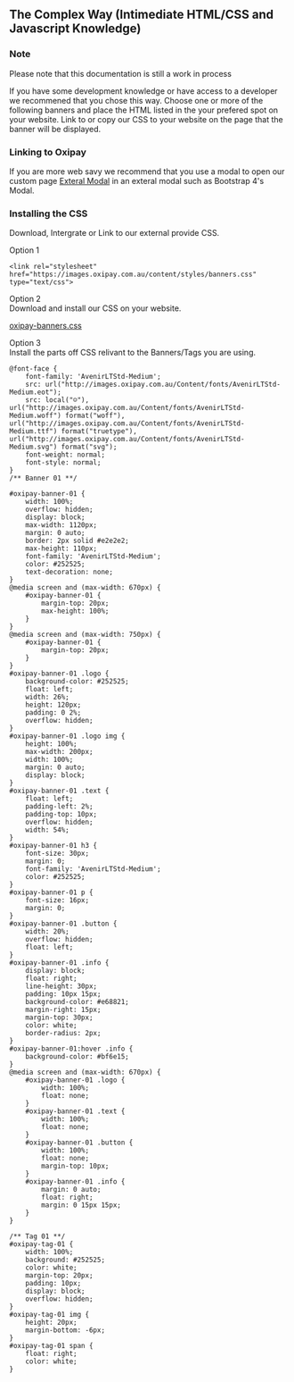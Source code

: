 
## The Complex Way (Intimediate HTML/CSS and Javascript Knowledge)

<div class="panel panel-primary">
  <div class="panel-heading">
    <h3 class="panel-title">Note</h3>
  </div>
  <div class="panel-body">
    Please note that this documentation is still a work in process
  </div>
</div>


If you have some development knowledge or have access to a developer we recommened that you chose this way. 
Choose one or more of the following banners and place the HTML listed in the your prefered spot on your website.
Link to or copy our CSS to your website on the page that the banner will be displayed.
### Linking to Oxipay
If you are more web savy we recommend that you use a modal to open our custom page <a href="https://oxipay.com.au/externalmodal">Exteral Modal</a> in an exteral modal such as Bootstrap 4's Modal.

### Installing the CSS
Download, Intergrate or Link to our external provide CSS.

Option 1
```
<link rel="stylesheet" href="https://images.oxipay.com.au/content/styles/banners.css" type="text/css">
```
Option 2
<br>Download and install our CSS on your website.

<a href="#" download>oxipay-banners.css</a>

Option 3
<br>Install the parts off CSS relivant to the Banners/Tags you are using.
```
@font-face {
    font-family: 'AvenirLTStd-Medium';
    src: url("http://images.oxipay.com.au/Content/fonts/AvenirLTStd-Medium.eot");
    src: local("☺"), url("http://images.oxipay.com.au/Content/fonts/AvenirLTStd-Medium.woff") format("woff"), url("http://images.oxipay.com.au/Content/fonts/AvenirLTStd-Medium.ttf") format("truetype"), url("http://images.oxipay.com.au/Content/fonts/AvenirLTStd-Medium.svg") format("svg");
    font-weight: normal;
    font-style: normal;
}
/** Banner 01 **/

#oxipay-banner-01 {
    width: 100%;
    overflow: hidden;
    display: block;
    max-width: 1120px;
    margin: 0 auto;
    border: 2px solid #e2e2e2;
    max-height: 110px;
    font-family: 'AvenirLTStd-Medium';
    color: #252525;
    text-decoration: none;
}
@media screen and (max-width: 670px) {
    #oxipay-banner-01 {
        margin-top: 20px;
        max-height: 100%;
    }
}
@media screen and (max-width: 750px) {
    #oxipay-banner-01 {
        margin-top: 20px;
    }
}
#oxipay-banner-01 .logo {
    background-color: #252525;
    float: left;
    width: 26%;
    height: 120px;
    padding: 0 2%;
    overflow: hidden;
}
#oxipay-banner-01 .logo img {
    height: 100%;
    max-width: 200px;
    width: 100%;
    margin: 0 auto;
    display: block;
}
#oxipay-banner-01 .text {
    float: left;
    padding-left: 2%;
    padding-top: 10px;
    overflow: hidden;
    width: 54%;
}
#oxipay-banner-01 h3 {
    font-size: 30px;
    margin: 0;
    font-family: 'AvenirLTStd-Medium';
    color: #252525;
}
#oxipay-banner-01 p {
    font-size: 16px;
    margin: 0;
}
#oxipay-banner-01 .button {
    width: 20%;
    overflow: hidden;
    float: left;
}
#oxipay-banner-01 .info {
    display: block;
    float: right;
    line-height: 30px;
    padding: 10px 15px;
    background-color: #e68821;
    margin-right: 15px;
    margin-top: 30px;
    color: white;
    border-radius: 2px;
}
#oxipay-banner-01:hover .info {
    background-color: #bf6e15;
}
@media screen and (max-width: 670px) {
    #oxipay-banner-01 .logo {
        width: 100%;
        float: none;
    }
    #oxipay-banner-01 .text {
        width: 100%;
        float: none;
    }
    #oxipay-banner-01 .button {
        width: 100%;
        float: none;
        margin-top: 10px;
    }
    #oxipay-banner-01 .info {
        margin: 0 auto;
        float: right;
        margin: 0 15px 15px;
    }
}

/** Tag 01 **/
#oxipay-tag-01 {
    width: 100%;
    background: #252525;
    color: white;
    margin-top: 20px;
    padding: 10px;
    display: block;
    overflow: hidden;
}
#oxipay-tag-01 img {
    height: 20px;
    margin-bottom: -6px;
}
#oxipay-tag-01 span {
    float: right;
    color: white;
}

```

